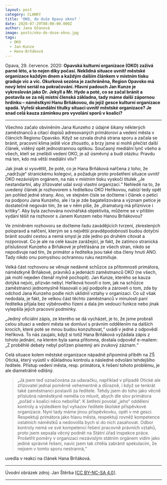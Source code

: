 ```yaml
---
layout: post
category: CLANKY
title: 'OKO, do duše Opavy okno? '
date: 2020-07-29T08:00:00.000Z
author: Jana Ožanová
image: posts/oko-do-duse-okno.jpg
tags:
  - OKO
  - Jan-Kunze
  - Hana-Brňáková
---
```


Opava, 29. července. 2020: **Opavská kulturní organizace (OKO) zažívá parné léto, a to nejen díky počasí. Neklidná situace uvnitř městské organizace každým dnem a každým dalším článkem v místním tisku graduje víc a víc. Okurková sezóna je zachráněna, Region Opavsko má nový letní seriál na pokračování. Hlavní padouch Jan Kunze je vykreslován jako Dr. Jekyll a Mr. Hyde a poté, co se začal bránit a postavila se za něj místní členská základna, tady máme další zápornou hrdinku – náměstkyni Hanu Brňákovou, do jejíž gesce kulturní organizace spadá. Vyřeší skandální titulky situaci uvnitř městské organizace? Je snad celá kauza záminkou pro vyvolání sporů v koalici?**

<hr />

Všechno začalo obviněním Jana Kunzeho z údajné šikany některých zaměstnanců a citací dopisů adresovaných primátorovi a vedení města v článcích Regionu Opavsko. Když se ozvala druhá strana sporu a začala se bránit, pracovní klima ještě více zhoustlo, a brzy jsme si mohli přečíst další článek, viděný opět jednostrannou optikou. Současný mediální lynč všeho a všech, kteří se znelíbili vedení OKO, je až úsměvný a budí otázku: Pravdu má ten, kdo má větší mediální vliv? 

Jak jinak si vysvětlit, že poté, co je Hana Brňáková nařčena z toho, že „nadržuje“ stranickému kolegovi, a požaduje proto prošetření situace uvnitř OKO nezávislým orgánem, na nás v místním tisku vyskočí titulek „Je nestandartní, aby zřizovatel udal svoji vlastní organizaci.“ Nehledě na to, že uvedený článek je rozhovorem s ředitelkou OKO Heříkovou, nabízí tedy opět jen pohled jedné strany. Ano, ve stejném čísle se dočteme i článek o petici na podporu Jana Kunzeho, ale i ta je zde bagatelizována a význam petice je dostatečně negován tím, že se v něm píše, že „dramaturg má příznivce i kritiky“. Aby byla zachována novinářská objektivita, můžeme se v příštím vydání těšit na rozhovor s Janem Kunzem nebo Hanou Brňákovou?

Ve zmíněném rozhovoru se dočteme řadu zavádějících tvrzení, zkreslených polopravd a nařčení, kterým se s největší pravděpodobností budou dotyční bránit soudní cestou a nemá smysl je zde jedno po druhém citovat a rozporovat. Co je ale na celé kauze zarážející, je fakt, že zatímco stranická příslušnost Kunzeho a Brňákové je přetřásána ze všech stran, nikdo se nepodivuje nad tím, že primátor a ředitelka jsou také oba členy hnutí ANO. Tady nikdo onu pomyslnou ochrannou ruku nezmiňuje.

Velká část rozhovoru se věnuje nedávné schůzce za přítomnosti primátora, náměstkyně Brňákové, právníků a jedenácti zaměstnanců OKO (ne všech, jak mohl nejeden čtenář mylně pochopit). Jan Kunze, kterého se kauza dotýká nejvíc, přizván nebyl. Heříková hovoří o tom, jak na schůzce zaměstnanci jednomyslně hlasovali o její podpoře a zároveň o tom, zda by odchod Jana Kunzeho podle nich uklidnil vztahy v organizaci. Co už však nedodala, je fakt, že velkou část těchto zaměstnanců v minulosti paní ředitelka přijala bez výběrového řízení a dala jim vedoucí funkce nebo jinak vylepšila jejich pracovní podmínky.

„Jediný oficiální zápis, ze kterého se dá vycházet, je to, že jsme probrali celou situaci a vedení města se domluví s právním oddělením na dalších krocích, které poté se mnou budou konzultovat,“ uvádí v jedné z odpovědí Heříková. To nás zaujalo, když si totiž Hana Brňáková vyžádala zápis z tohoto jednání, na kterém byla sama přítomna, dostala odpověď e-mailem: „Z proběhlé debaty nebyl pořízen písemný ani zvukový záznam.“

Celá situace kolem městské organizace nápadně připomíná příběh na ZŠ Otická, který vyústil v důkladnou kontrolu a následné odvolání tehdejšího ředitele. Přístup vedení města, resp. primátora, k řešení tohoto problému, je ale diametrálně odlišný.

>„Já jsem teď označována za udavačku, například v případě Otické ale zřizovatel jednal poměrně vehementně a důrazně, i když se tenkrát také zaměstnanci postavili za ředitele. Tehdy jsem do toho jako věcně příslušná náměstkyně neměla co mluvit, abych dle slov primátora „pořád v koalici něco nebořila“. K šetření povolal „jeho“ oddělení kontroly a výsledkem byl vyhazov ředitele školské příspěvkové organizace. Nyní tady máme jinou příspěvkovku, opět v mé gesci. Respektuji primátora jako hlavu města, respektuji rovněž kompetence ostatních náměstků a nedovolila bych si do nich zasahovat. Odbor kontroly nemá ve své kompetenci řešení pracovně právních vztahů, proto jsem sepsala věcný podnět na Státní úřad inspekce práce. Prošetřit poměry v organizaci nezávislým státním orgánem vidím jako jediné správné řešení, navíc jsem tak chtěla zabránit spekulacím, že nejsem v tomto sporu nestranná,“ 

uvedla v reakci na článek Hana Brňáková. 

---

Úvodní obrázek zdroj: Jan Štěrba \[[CC BY-NC-SA 4.0](https://creativecommons.org/licenses/by-nc-sa/4.0/deed.cs)\].
- - - 